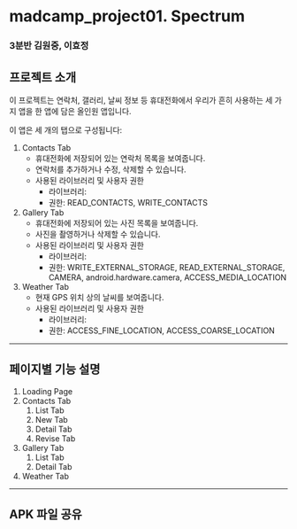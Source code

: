# madcamp_project01. Spectrum

### 3분반 김원중, 이효정

## 프로젝트 소개

이 프로젝트는 연락처, 갤러리, 날씨 정보 등 휴대전화에서 우리가 흔히 사용하는 세 가지 앱을 한 앱에 담은 올인원 앱입니다.

이 앱은 세 개의 탭으로 구성됩니다:
1. Contacts Tab
   - 휴대전화에 저장되어 있는 연락처 목록을 보여줍니다.
   - 연락처를 추가하거나 수정, 삭제할 수 있습니다.
   - 사용된 라이브러리 및 사용자 권한
     - 라이브러리: 
     - 권한: READ_CONTACTS, WRITE_CONTACTS
2. Gallery Tab
   - 휴대전화에 저장되어 있는 사진 목록을 보여줍니다.
   - 사진을 촬영하거나 삭제할 수 있습니다.
   - 사용된 라이브러리 및 사용자 권한
     - 라이브러리: 
     - 권한: WRITE_EXTERNAL_STORAGE, READ_EXTERNAL_STORAGE, CAMERA, android.hardware.camera, ACCESS_MEDIA_LOCATION
3. Weather Tab
   - 현재 GPS 위치 상의 날씨를 보여줍니다.
   - 사용된 라이브러리 및 사용자 권한
     - 라이브러리: 
     - 권한: ACCESS_FINE_LOCATION, ACCESS_COARSE_LOCATION

---

## 페이지별 기능 설명

1. Loading Page
2. Contacts Tab
   1. List Tab
   2. New Tab
   3. Detail Tab
   4. Revise Tab
3. Gallery Tab
   1. List Tab
   2. Detail Tab
4. Weather Tab

---

## APK 파일 공유